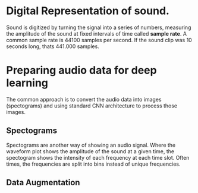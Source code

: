 # Digital Representation of sound.
Sound is digitized by turning the signal into a series of numbers, measuring the amplitude of the sound at fixed intervals of time called **sample rate**. A common sample rate is 44100 samples per second. If the sound clip was 10 seconds long, thats 441.000 samples.

# Preparing audio data for deep learning
The common approach is to convert the audio data into images (spectograms) and using standard CNN architecture to process those images.

## Spectograms
Spectograms are another way of showing an audio signal. Where the waveform plot shows the amplitude of the sound at a given time, the spectogram shows the intensity of each frequency at each time slot. Often times, the frequencies are split into bins instead of unique frequencies.

## Data Augmentation

